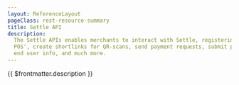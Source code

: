 ```yaml
---
layout: ReferenceLayout
pageClass: rest-resource-summary
title: Settle API
description:
  The Settle APIs enables merchants to interact with Settle, registering
  POS', create shortlinks for QR-scans, send payment requests, submit permission requests for
  end user info, and much more.
---
```


{{ $frontmatter.description }}